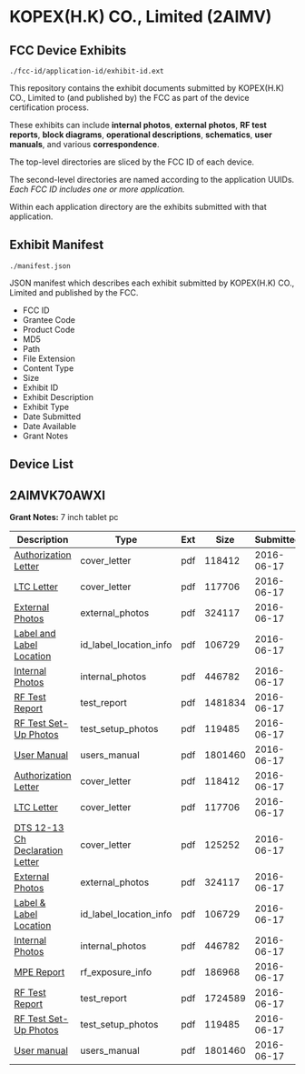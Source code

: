 # KOPEX(H.K) CO., Limited (2AIMV)
## FCC Device Exhibits

```
./fcc-id/application-id/exhibit-id.ext
```

This repository contains the exhibit documents submitted by KOPEX(H.K) CO., Limited to (and published by) the FCC as part of the device certification process.

These exhibits can include **internal photos**, **external photos**, **RF test reports**, **block diagrams**, **operational descriptions**, **schematics**, **user manuals**, and various **correspondence**.

The top-level directories are sliced by the FCC ID of each device.

The second-level directories are named according to the application UUIDs. *Each FCC ID includes one or more application.*

Within each application directory are the exhibits submitted with that application. 

## Exhibit Manifest

```
./manifest.json
```

JSON manifest which describes each exhibit submitted by KOPEX(H.K) CO., Limited and published by the FCC.

- FCC ID
- Grantee Code
- Product Code
- MD5
- Path
- File Extension
- Content Type
- Size
- Exhibit ID
- Exhibit Description
- Exhibit Type
- Date Submitted
- Date Available
- Grant Notes

## Device List
## 2AIMVK70AWXI
**Grant Notes:** 7 inch tablet pc

| Description | Type | Ext | Size | Submitted | Available |
| ----------- | ---- | --- | ---- | --------- | --------- |
| [Authorization Letter](2AIMVK70AWXI/153732a0c2f2347da50b552cc871022d/3031320.pdf) | cover_letter | pdf | 118412 | 2016-06-17 | 2016-06-17 |
| [LTC Letter](2AIMVK70AWXI/153732a0c2f2347da50b552cc871022d/3031321.pdf) | cover_letter | pdf | 117706 | 2016-06-17 | 2016-06-17 |
| [External Photos](2AIMVK70AWXI/153732a0c2f2347da50b552cc871022d/3031323.pdf) | external_photos | pdf | 324117 | 2016-06-17 | 2016-06-17 |
| [Label and Label Location](2AIMVK70AWXI/153732a0c2f2347da50b552cc871022d/3031324.pdf) | id_label_location_info | pdf | 106729 | 2016-06-17 | 2016-06-17 |
| [Internal Photos](2AIMVK70AWXI/153732a0c2f2347da50b552cc871022d/3031325.pdf) | internal_photos | pdf | 446782 | 2016-06-17 | 2016-06-17 |
| [RF Test Report](2AIMVK70AWXI/153732a0c2f2347da50b552cc871022d/3031340.pdf) | test_report | pdf | 1481834 | 2016-06-17 | 2016-06-17 |
| [RF Test Set-Up Photos](2AIMVK70AWXI/153732a0c2f2347da50b552cc871022d/3031330.pdf) | test_setup_photos | pdf | 119485 | 2016-06-17 | 2016-06-17 |
| [User Manual](2AIMVK70AWXI/153732a0c2f2347da50b552cc871022d/3031331.pdf) | users_manual | pdf | 1801460 | 2016-06-17 | 2016-06-17 |
| [Authorization Letter](2AIMVK70AWXI/eec5eaed0f0a822598a1943dc0f17b63/3031320.pdf) | cover_letter | pdf | 118412 | 2016-06-17 | 2016-06-17 |
| [LTC Letter](2AIMVK70AWXI/eec5eaed0f0a822598a1943dc0f17b63/3031321.pdf) | cover_letter | pdf | 117706 | 2016-06-17 | 2016-06-17 |
| [DTS 12-13 Ch Declaration Letter](2AIMVK70AWXI/eec5eaed0f0a822598a1943dc0f17b63/3031322.pdf) | cover_letter | pdf | 125252 | 2016-06-17 | 2016-06-17 |
| [External Photos](2AIMVK70AWXI/eec5eaed0f0a822598a1943dc0f17b63/3031323.pdf) | external_photos | pdf | 324117 | 2016-06-17 | 2016-06-17 |
| [Label & Label Location](2AIMVK70AWXI/eec5eaed0f0a822598a1943dc0f17b63/3031324.pdf) | id_label_location_info | pdf | 106729 | 2016-06-17 | 2016-06-17 |
| [Internal Photos](2AIMVK70AWXI/eec5eaed0f0a822598a1943dc0f17b63/3031325.pdf) | internal_photos | pdf | 446782 | 2016-06-17 | 2016-06-17 |
| [MPE Report](2AIMVK70AWXI/eec5eaed0f0a822598a1943dc0f17b63/3031327.pdf) | rf_exposure_info | pdf | 186968 | 2016-06-17 | 2016-06-17 |
| [RF Test Report](2AIMVK70AWXI/eec5eaed0f0a822598a1943dc0f17b63/3031329.pdf) | test_report | pdf | 1724589 | 2016-06-17 | 2016-06-17 |
| [RF Test Set-Up Photos](2AIMVK70AWXI/eec5eaed0f0a822598a1943dc0f17b63/3031330.pdf) | test_setup_photos | pdf | 119485 | 2016-06-17 | 2016-06-17 |
| [User manual](2AIMVK70AWXI/eec5eaed0f0a822598a1943dc0f17b63/3031331.pdf) | users_manual | pdf | 1801460 | 2016-06-17 | 2016-06-17 |
